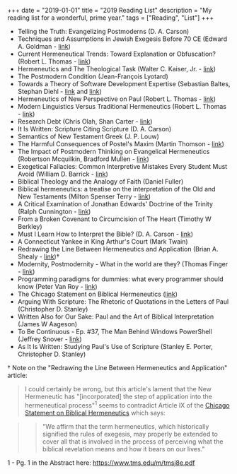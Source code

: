 +++
date = "2019-01-01"
title = "2019 Reading List"
description = "My reading list for a wonderful, prime year."
tags = ["Reading", "List"]
+++

- Telling the Truth: Evangelizing Postmoderns (D. A. Carson)
- Techniques and Assumptions in Jewish Exegesis Before 70 CE (Edward A. Goldman - [link](https://www.thefreelibrary.com/Techniques+and+Assumptions+in+Jewish+Exegesis+before+70+CE.-a016617400))
- Current Hermeneutical Trends: Toward Explanation or Obfuscation? (Robert L. Thomas - [link](https://www.etsjets.org/files/JETS-PDFs/39/39-2/39-2-pp241-256_JETS.pdf))
- Hermeneutics and The Theological Task (Walter C. Kaiser, Jr. - [link](https://biblicalstudies.org.uk/pdf/tj/task_kaiser.pdf))
- The Postmodern Condition (Jean-François Lyotard)
- Towards a Theory of Software Development Expertise (Sebastian Baltes, Stephan Diehl - [link](https://arxiv.org/abs/1807.06087) and [link](https://adriancolyer.files.wordpress.com/2018/12/SDExp-Fig-4.jpeg))
- Hermeneutics of New Perspective on Paul (Robert L. Thomas - [link](https://tms.edu/messages/chapel983/))
- Modern Linguistics Versus Traditional Hermeneutics (Robert L. Thomas - [link](https://www.tms.edu/m/tmsj14b.pdf))
- Research Debt (Chris Olah, Shan Carter - [link](https://distill.pub/2017/research-debt/))
- It Is Written: Scripture Citing Scripture (D. A. Carson)
- Semantics of New Testament Greek (J. P. Louw)
- The Harmful Consequences of Postel's Maxim (Martin Thomson - [link](https://tools.ietf.org/html/draft-thomson-postel-was-wrong-00))
- The Impact of Postmodern Thinking on Evangelical Hermeneutics (Robertson Mcquilkin, Bradford Mullen - [link](https://www.etsjets.org/files/JETS-PDFs/40/40-1/40-1-pp069-082_JETS.pdf))
- Exegetical Fallacies: Common Interpretive Mistakes Every Student Must Avoid (William D. Barrick - [link](https://www.tms.edu/m/msj19.1.pdf))
- Biblical Theology and the Analogy of Faith (Daniel Fuller)
- Biblical hermeneutics: a treatise on the interpretation of the Old and New Testaments (Milton Spenser Terry - [link](https://archive.org/details/biblicalhermeneu00terruoft/mode/2up))
- A Critical Examination of Jonathan Edwards' Doctrine of the Trinity (Ralph Cunnington - [link](https://tgc-documents.s3.amazonaws.com/themelios/Themelios39.2.pdf#page=12))
- From a Broken Covenant to Circumcision of The Heart (Timothy W Berkley)
- Must I Learn How to Interpret the Bible? (D. A. Carson - [link](https://s3.amazonaws.com/tgc-documents/carson/1996_must_I_learn_how_to_interpret_the_Bible_reformatted.pdf))
- A Connecticut Yankee in King Arthur's Court (Mark Twain)
- Redrawing the Line Between Hermeneutics and Application (Brian A. Shealy - [link](https://www.tms.edu/m/tmsj8e.pdf))†
- Modernity, Postmodernity - What in the world are they? (Thomas Finger - [link](https://www.jstor.org/stable/43052414?seq=1))
- Programming paradigms for dummies: what every programmer should know (Peter Van Roy - [link](https://blog.acolyer.org/2019/01/25/programming-paradigms-for-dummies-what-every-programmer-should-know/))
- The Chicago Statement on Biblical Hermeneutics ([link](https://library.dts.edu/Pages/TL/Special/ICBI_2.pdf))
- Arguing With Scripture: The Rhetoric of Quotations in the Letters of Paul (Christopher D. Stanley)
- Written Also for Our Sake: Paul and the Art of Biblical Interpretation (James W Aageson)
- To Be Continuous - Ep. #37, The Man Behind Windows PowerShell (Jeffrey Snover - [link](https://soundcloud.com/heavybit/to-be-continuous-ep-37-the-man-behind-windows-powershell))
- As It Is Written: Studying Paul's Use of Scripture (Stanley E. Porter, Christopher D. Stanley)

† Note on the "Redrawing the Line Between Hermeneutics and Application" article:

> I could certainly be wrong, but this article's lament that the New Hermeneutic has "[incorporated] the step of application into the hermeneutical process"<sup>1</sup> seems to contradict Article IX of the [Chicago Statement on Biblical Hermeneutics](https://library.dts.edu/Pages/TL/Special/ICBI_2.pdf) which says:

> > "We affirm that the term hermeneutics, which historically signified the rules of exegesis, may properly be extended to cover all that is involved in the process of perceiving what the biblical revelation means and how it bears on our lives."

<aside class="marginnote">
  <span class="noteNumber">1</span> - Pg. 1 in the Abstract here: <a href="https://www.tms.edu/m/tmsj8e.pdf" target="_blank">https://www.tms.edu/m/tmsj8e.pdf</a>
</aside>
